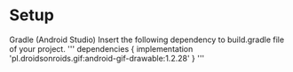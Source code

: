 # Setup
Gradle (Android Studio)
Insert the following dependency to build.gradle file of your project.
'''
dependencies {
    implementation 'pl.droidsonroids.gif:android-gif-drawable:1.2.28'
}
'''
